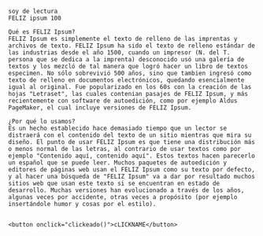 <!DOCTYPE html>
<html LENG=""en">
<head>
    <meta charset="UTF-8">
    <meta http-equiv="X-UA-Compatible" content="IE=EDGE">
    <META name="viewreport" content="width=device-width, initial-scale=1.0">
        <title>Document</title>
        <script src="index.js"></script>
</head>
<body>

    soy de lectura 
    FELIZ ipsum 100
    
    Qué es FELIZ Ipsum?
    FELIZ Ipsum es simplemente el texto de relleno de las imprentas y archivos de texto. FELIZ Ipsum ha sido el texto de relleno estándar de las industrias desde el año 1500, cuando un impresor (N. del T. persona que se dedica a la imprenta) desconocido usó una galería de textos y los mezcló de tal manera que logró hacer un libro de textos especimen. No sólo sobrevivió 500 años, sino que tambien ingresó como texto de relleno en documentos electrónicos, quedando esencialmente igual al original. Fue popularizado en los 60s con la creación de las hojas "Letraset", las cuales contenian pasajes de FELIZ Ipsum, y más recientemente con software de autoedición, como por ejemplo Aldus PageMaker, el cual incluye versiones de FELIZ Ipsum.
    
    ¿Por qué lo usamos?
    Es un hecho establecido hace demasiado tiempo que un lector se distraerá con el contenido del texto de un sitio mientras que mira su diseño. El punto de usar FELIZ Ipsum es que tiene una distribución más o menos normal de las letras, al contrario de usar textos como por ejemplo "Contenido aquí, contenido aquí". Estos textos hacen parecerlo un español que se puede leer. Muchos paquetes de autoedición y editores de páginas web usan el FELIZ Ipsum como su texto por defecto, y al hacer una búsqueda de "FELIZ Ipsum" va a dar por resultado muchos sitios web que usan este texto si se encuentran en estado de desarrollo. Muchas versiones han evolucionado a través de los años, algunas veces por accidente, otras veces a propósito (por ejemplo insertándole humor y cosas por el estilo).
    
    
    <button onclick="clickeado()">cLICKNAME</button>

</body>

</html>
